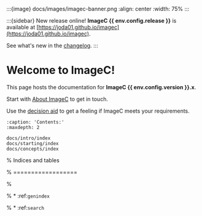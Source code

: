 :::{image} docs/images/imagec-banner.png
:align: center
:width: 75%
:::

:::{sidebar} New release online!
**ImageC {{ env.config.release }}** is available at [https://joda01.github.io/imagec](https://joda01.github.io/imagec).

See what's new in the [changelog](https://github.com/joda01/imagec/releases).
:::

# Welcome to ImageC!

This page hosts the documentation for **ImageC {{ env.config.version }}.x**.

Start with [About ImageC](about-imagec) to get in touch.

Use the [decision aid](decision-aid) to get a feeling if ImageC meets your requirements.

```{toctree}
:caption: 'Contents:'
:maxdepth: 2

docs/intro/index
docs/starting/index
docs/concepts/index
```

% Indices and tables

% ==================

%

% * :ref:`genindex`

% * :ref:`search`

